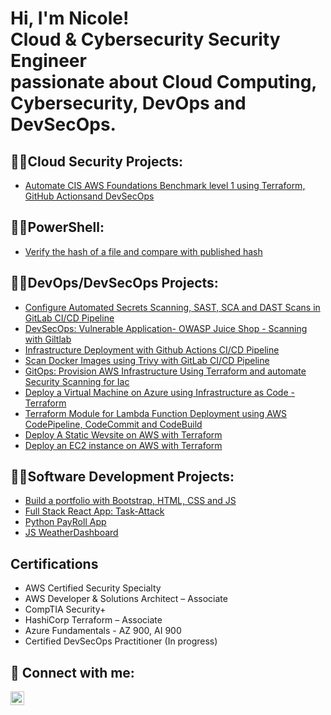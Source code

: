 <h1>Hi, I'm Nicole! <br/>Cloud & Cybersecurity Security Engineer </br>passionate about Cloud Computing, Cybersecurity, DevOps and DevSecOps.</h1>

 
 <h2>👨‍💻Cloud Security Projects:</h2>
 
 - [Automate CIS AWS Foundations Benchmark level 1 using Terraform, GitHub Actionsand DevSecOps](https://github.com/Nicole732/aws-cis-level1-automation)

<!--- <b>AWS</b>
  - [Configure SSO Integration for Users within an AWS Organization]() 
- <b>Azure</b>
  - []()
  - [CIS Benchmarks Hardening on Windows Computer](https://github.com/Nicole732/cisbenchmarksca-windows)
  -->
<h2>👨‍💻PowerShell:</h2>

- [Verify the hash of a file and compare with published hash](https://github.com/Nicole732/powershell/blob/main/verifyChecksum.ps1)


<h2>👨‍💻DevOps/DevSecOps Projects:</h2>

-  [Configure Automated Secrets Scanning, SAST, SCA and DAST Scans in GitLab CI/CD Pipeline](https://github.com/Nicole732/devsecops-sast-dast-gitlab-cicd)
-  [DevSecOps: Vulnerable Application- OWASP Juice Shop - Scanning with Giltlab](https://github.com/Nicole732/devsecops-sast-cicd-gitlab)
-  [Infrastructure Deployment with Github Actions CI/CD Pipeline](https://github.com/Nicole732/iac-devsecops-githubactions/tree/main)
-  [Scan Docker Images using Trivy with GitLab CI/CD Pipeline](https://github.com/Nicole732/docker-image-scan-gitlabcicd)
-  [GitOps: Provision AWS Infrastructure Using Terraform and automate Security Scanning for Iac](https://github.com/Nicole732/iac-gitops-aws-terraform-gitlab)
-  [Deploy a Virtual Machine on Azure using Infrastructure as Code - Terraform](https://github.com/Nicole732/azure-vm-terraform)
-  [Terraform Module for Lambda Function Deployment using AWS CodePipeline, CodeCommit and CodeBuild](https://github.com/Nicole732/devops-aws-cicd-pipeline-terraform)
-  [Deploy A Static Wevsite on AWS with  Terraform](https://github.com/Nicole732/aws-terraform-website)
-  [Deploy an EC2 instance on AWS with Terraform](https://github.com/Nicole732/aws-ec2-terraform)
   

<h2>👨‍💻Software Development Projects:</h2>

- [Build a portfolio with  Bootstrap, HTML, CSS and JS](https://github.com/Nicole732/portfolio2023)
- [Full Stack React App: Task-Attack](https://github.com/Nicole732/Task-Attack)
- [Python PayRoll App](https://github.com/Nicole732/pythonpayroll)
- [JS WeatherDashboard](https://github.com/Nicole732/WeatherDashboard)

<h2>Certifications</h2>

- AWS Certified Security Specialty 
- AWS Developer & Solutions Architect – Associate 
- CompTIA Security+
- HashiCorp Terraform – Associate 
- Azure Fundamentals - AZ 900, AI 900 
- Certified DevSecOps Practitioner (In progress)  
  
<h2> 🤳 Connect with me:</h2>

[<img align="left" alt="NicoleK | LinkedIn" width="22px" src="https://cdn.jsdelivr.net/npm/simple-icons@v3/icons/linkedin.svg" />](https://www.linkedin.com/in/ntakam/)
